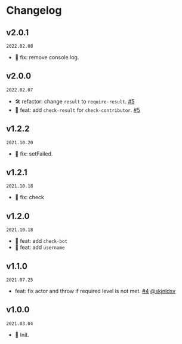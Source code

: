<!--
🐞 Bug fix
🚀 New feature
💄 Perf
📝 Docs
⚡️ Code style
🛠 refactor
-->

# Changelog

## v2.0.1

`2022.02.08`

- 🐞 fix: remove console.log.

## v2.0.0

`2022.02.07`

- 🛠 refactor: change `result` to `require-result`. [#5](https://github.com/actions-cool/check-user-permission/pull/5)
- 🚀 feat: add `check-result` for `check-contributor`. [#5](https://github.com/actions-cool/check-user-permission/pull/5)

## v1.2.2

`2021.10.20`

- 🐞 fix: setFailed.

## v1.2.1

`2021.10.18`

- 🐞 fix: check

## v1.2.0

`2021.10.18`

- 🚀 feat: add `check-bot`
- 🚀 feat: add `username`

## v1.1.0

`2021.07.25`

- feat: fix actor and throw if required level is not met. [#4](https://github.com/actions-cool/check-user-permission/pull/4) [@skjnldsv](https://github.com/skjnldsv)

## v1.0.0

`2021.03.04`

- 🎉 Init.
